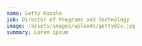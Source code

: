 ```yaml
---
name: Getty Kasole
job: Director of Programs and Technology
image: /assets/images/uploads/getty@2x.jpg
summary: Lorem ipsum
---
```

